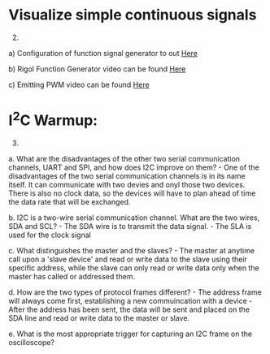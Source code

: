 # **Visualize simple continuous signals**
2) 
  a) Configuration of function signal generator to out [Here](https://imgur.com/a/UIp3gI7)
  
  b) Rigol Function Generator video can be found [Here](https://imgur.com/a/YBvrhUo)
  
  c) Emitting PWM video can be found [Here](https://imgur.com/a/ywecla7)



# **I<sup>2</sup>C Warmup:**
3) 
  a. What are the disadvantages of the other two serial communication channels, UART and SPI, and how does I2C improve on them?
    - One of the disadvantages of the two serial communication channels is in its name itself. It can communicate with two devies and onyl those two devices. There is also no clock data, so the devices will have to plan ahead of time the data rate that will be exchanged. 
    
  b. I2C is a two-wire serial communication channel. What are the two wires, SDA and SCL?
    - The SDA wire is to transmit the data signal. 
    - The SLA is used for the clock signal 
    
  c. What distinguishes the master and the slaves?
    - The master at anytime call upon a 'slave device' and read or write data to the slave using their specific address, while the slave can only read or write data only when the master has called or addressed them. 
    
  d. How are the two types of protocol frames different?
    - The address frame will always come first, establishing a new commuincation with a device 
    - After the address has been sent, the data will be sent and placed on the SDA line and read or write data to the master or slave. 
    
  e. What is the most appropriate trigger for capturing an I2C frame on the oscilloscope?
  
